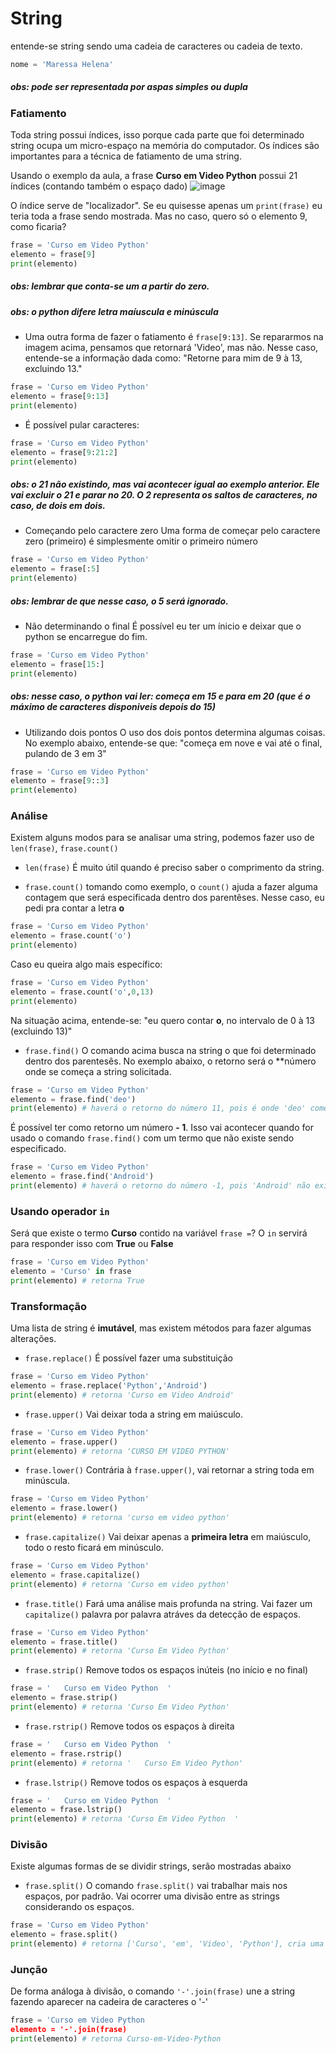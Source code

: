 # String
entende-se string sendo uma cadeia de caracteres ou cadeia de texto.
```py
nome = 'Maressa Helena'
```
##### obs: pode ser representada por aspas simples ou dupla

### Fatiamento
Toda string possui índices, isso porque cada parte que foi determinado string ocupa um micro-espaço na memória do computador. Os índices são importantes para a técnica de fatiamento de uma string. 

Usando o exemplo da aula, a frase **Curso em Video Python** possui 21 índices (contando também o espaço dado)
![image](https://user-images.githubusercontent.com/87135968/127064289-afb4b202-cf76-4e2b-b17d-68deae2ff24a.png)

O índice serve de "localizador". Se eu quisesse apenas um `print(frase)` eu teria toda a frase sendo mostrada. Mas no caso, quero só o elemento 9, como ficaria?

```py
frase = 'Curso em Video Python'
elemento = frase[9]
print(elemento)
```
##### obs: lembrar que conta-se um a partir do zero.
##### obs: o python difere letra maíuscula e minúscula

- Uma outra forma de fazer o fatiamento é `frase[9:13]`. Se repararmos na imagem acima, pensamos que retornará 'Video', mas não. Nesse caso, entende-se a informação dada como: "Retorne para mim de 9 à 13, excluindo 13."

```py
frase = 'Curso em Video Python'
elemento = frase[9:13]
print(elemento)
```

- É possível pular caracteres: 
```py
frase = 'Curso em Video Python'
elemento = frase[9:21:2]
print(elemento)
```
##### obs: o 21 não existindo, mas vai acontecer igual ao exemplo anterior. Ele vai excluir o 21 e parar no 20. O 2 representa os saltos de caracteres, no caso, de dois em dois.

- Começando pelo caractere zero
Uma forma de começar pelo caractere zero (primeiro) é simplesmente omitir o primeiro número
```py
frase = 'Curso em Video Python'
elemento = frase[:5]
print(elemento)
```
##### obs: lembrar de que nesse caso, o 5 será ignorado.

- Não determinando o final
É possível eu ter um ínicio e deixar que o python se encarregue do fim. 
```py
frase = 'Curso em Video Python'
elemento = frase[15:]
print(elemento)
```
##### obs: nesse caso, o python vai ler: começa em 15 e para em 20 (que é o máximo de caracteres disponiveis depois do 15)

- Utilizando dois pontos
O uso dos dois pontos determina algumas coisas. No exemplo abaixo, entende-se que: "começa em nove e vai até o final, pulando de 3 em 3"
```py
frase = 'Curso em Video Python'
elemento = frase[9::3]
print(elemento)
```

### Análise
Existem alguns modos para se analisar uma string, podemos fazer uso de `len(frase)`, `frase.count()`

- `len(frase)`
É muito útil quando é preciso saber o comprimento da string. 

- `frase.count()`
tomando como exemplo, o `count()` ajuda a fazer alguma contagem que será especificada dentro dos parentêses. Nesse caso, eu pedi pra contar a letra **o**
```py
frase = 'Curso em Video Python'
elemento = frase.count('o')
print(elemento)
```
Caso eu queira algo mais específico:
```py
frase = 'Curso em Video Python'
elemento = frase.count('o',0,13)
print(elemento)
```
Na situação acima, entende-se: "eu quero contar **o**, no intervalo de 0 à 13 (excluindo 13)"

- `frase.find()`
O comando acima busca na string o que foi determinado dentro dos parentesês. No exemplo abaixo, o retorno será o **número onde se começa a string solicitada. 
```py
frase = 'Curso em Video Python'
elemento = frase.find('deo')
print(elemento) # haverá o retorno do número 11, pois é onde 'deo' começa
```
É possível ter como retorno um número **- 1**. Isso vai acontecer quando for usado o comando `frase.find()` com um termo que não existe sendo especificado. 

```py
frase = 'Curso em Video Python'
elemento = frase.find('Android')
print(elemento) # haverá o retorno do número -1, pois 'Android' não existe na string 'Curso em Video Python'
```
### Usando operador `in`
Será que existe o termo **Curso** contido na variável `frase =`? O `in` servirá para responder isso com **True** ou **False**
```py
frase = 'Curso em Video Python'
elemento = 'Curso' in frase
print(elemento) # retorna True
```
### Transformação
Uma lista de string é **imutável**, mas existem métodos para fazer algumas alterações.

- `frase.replace()`
É possível fazer uma substituição
```py
frase = 'Curso em Video Python'
elemento = frase.replace('Python','Android')
print(elemento) # retorna 'Curso em Video Android'
```
- `frase.upper()`
Vai deixar toda a string em maiúsculo.
```py
frase = 'Curso em Video Python'
elemento = frase.upper()
print(elemento) # retorna 'CURSO EM VIDEO PYTHON'
```

- `frase.lower()`
Contrária à `frase.upper()`, vai retornar a string toda em minúscula.
```py
frase = 'Curso em Video Python'
elemento = frase.lower()
print(elemento) # retorna 'curso em video python'
```

- `frase.capitalize()`
Vai deixar apenas a **primeira letra** em maiúsculo, todo o resto ficará em minúsculo.

```py
frase = 'Curso em Video Python'
elemento = frase.capitalize()
print(elemento) # retorna 'Curso em video python'
```

- `frase.title()`
Fará uma análise mais profunda na string. Vai fazer um `capitalize()` palavra por palavra atráves da detecção de espaços.
```py
frase = 'Curso em Video Python'
elemento = frase.title()
print(elemento) # retorna 'Curso Em Video Python'
```
- `frase.strip()`
Remove todos os espaços inúteis (no início e no final)
```py
frase = '   Curso em Video Python  '
elemento = frase.strip()
print(elemento) # retorna 'Curso Em Video Python'
```

- `frase.rstrip()`
Remove todos os espaços à direita
```py
frase = '   Curso em Video Python  '
elemento = frase.rstrip()
print(elemento) # retorna '   Curso Em Video Python'
```

- `frase.lstrip()`
Remove todos os espaços à esquerda
```py
frase = '   Curso em Video Python  '
elemento = frase.lstrip()
print(elemento) # retorna 'Curso Em Video Python  '
```

### Divisão
Existe algumas formas de se dividir strings, serão mostradas abaixo

- `frase.split()`
O comando `frase.split()` vai trabalhar mais nos espaços, por padrão. Vai ocorrer uma divisão entre as strings considerando os espaços.

```py
frase = 'Curso em Video Python'
elemento = frase.split()
print(elemento) # retorna ['Curso', 'em', 'Video', 'Python'], cria uma lista de cada "split"
```
### Junção
De forma análoga à divisão, o comando `'-'.join(frase)` une a string fazendo aparecer na cadeira de caracteres o '-'

```py
frase = 'Curso em Video Python
elemento = '-'.join(frase)
print(elemento) # retorna Curso-em-Video-Python
```
